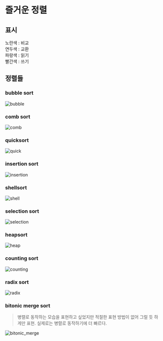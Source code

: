 # 즐거운 정렬

## 표시

노란색 : 비교\
연두색 : 교환\
파랑색 : 읽기\
빨간색 : 쓰기

## 정렬들

### bubble sort

![bubble](https://github.com/codewear-study/plan-presentation/blob/seki_tmp/cycle-10/reflection/presentation/seki_resource/0_bubble.webp)

### comb sort

![comb](https://github.com/codewear-study/plan-presentation/blob/seki_tmp/cycle-10/reflection/presentation/seki_resource/1_comb.webp)

### quicksort

![quick](https://github.com/codewear-study/plan-presentation/blob/seki_tmp/cycle-10/reflection/presentation/seki_resource/2_quick.webp)

### insertion sort

![insertion](https://github.com/codewear-study/plan-presentation/blob/seki_tmp/cycle-10/reflection/presentation/seki_resource/3_insertion.webp)

### shellsort

![shell](https://github.com/codewear-study/plan-presentation/blob/seki_tmp/cycle-10/reflection/presentation/seki_resource/4_shell.webp)

### selection sort

![selection](https://github.com/codewear-study/plan-presentation/blob/seki_tmp/cycle-10/reflection/presentation/seki_resource/5_selection.webp)

### heapsort

![heap](https://github.com/codewear-study/plan-presentation/blob/seki_tmp/cycle-10/reflection/presentation/seki_resource/6_heap.webp)

### counting sort

![counting](https://github.com/codewear-study/plan-presentation/blob/seki_tmp/cycle-10/reflection/presentation/seki_resource/7_counting.webp)

### radix sort

![radix](https://github.com/codewear-study/plan-presentation/blob/seki_tmp/cycle-10/reflection/presentation/seki_resource/8_radix.webp)

### bitonic merge sort

> 병렬로 동작하는 모습을 표현하고 싶었지만 적절한 표현 방법이 없어 그럴 듯 하게만 표현. 실제로는 병렬로 동작하기에 더 빠르다.

![bitonic_merge](https://github.com/codewear-study/plan-presentation/blob/seki_tmp/cycle-10/reflection/presentation/seki_resource/9_bitonic_merge.webp)
